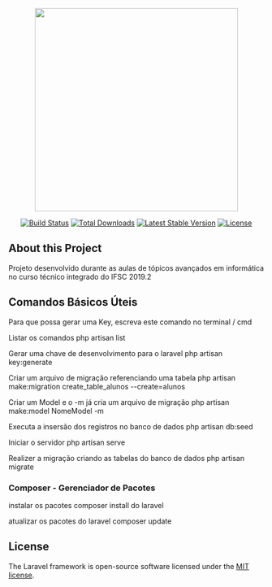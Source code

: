 <p align="center"><img src="https://res.cloudinary.com/dtfbvvkyp/image/upload/v1566331377/laravel-logolockup-cmyk-red.svg" width="400"></p>

<p align="center">
<a href="https://travis-ci.org/laravel/framework"><img src="https://travis-ci.org/laravel/framework.svg" alt="Build Status"></a>
<a href="https://packagist.org/packages/laravel/framework"><img src="https://poser.pugx.org/laravel/framework/d/total.svg" alt="Total Downloads"></a>
<a href="https://packagist.org/packages/laravel/framework"><img src="https://poser.pugx.org/laravel/framework/v/stable.svg" alt="Latest Stable Version"></a>
<a href="https://packagist.org/packages/laravel/framework"><img src="https://poser.pugx.org/laravel/framework/license.svg" alt="License"></a>
</p>

## About this Project
Projeto desenvolvido durante as aulas de tópicos avançados em informática no curso técnico integrado do IFSC 2019.2


## Comandos Básicos Úteis
Para que possa gerar uma Key, escreva este comando no terminal / cmd

Listar os comandos
php artisan list

Gerar uma chave de desenvolvimento para o laravel
php artisan key:generate

Criar um arquivo de migração referenciando uma tabela
php artisan make:migration create_table_alunos --create=alunos

Criar um Model e o -m já cria um arquivo de migração
php artisan make:model NomeModel -m

Executa a insersão dos registros no banco de dados
php artisan db:seed

Iniciar o servidor
php artisan serve

Realizer a migração criando as tabelas do banco de dados
php artisan migrate



### Composer - Gerenciador de Pacotes
instalar os pacotes
composer install do laravel

atualizar os pacotes do laravel
composer update


## License

The Laravel framework is open-source software licensed under the [MIT license](https://opensource.org/licenses/MIT).
